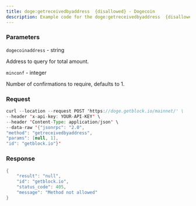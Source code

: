 ```yaml
---
title: doge:getreceivedbyaddress  {disallowed} - Dogecoin
description: Example code for the doge:getreceivedbyaddress  {disallowed} json-rpc method. Сomplete guide on how to use doge:getreceivedbyaddress  {disallowed} json-rpc in GetBlock.io Web3 documentation.
---
```


### Parameters


`dogecoinaddress` - string

Address to query for total amount.

`minconf` - integer

Number of confirmations to require, defaults to 1.

### Request

``` java
curl --location --request POST 'https://doge.getblock.io/mainnet/' \
--header 'x-api-key: YOUR-API-KEY' \
--header 'Content-Type: application/json' \
--data-raw '{"jsonrpc": "2.0",
"method": "getreceivedbyaddress",
"params": [null, 1],
"id": "getblock.io"}'
```

###  Response

``` java
{
    "result": "null",
    "id": "getblock.io",
    "status_code": 405,
    "message": "Method not allowed"
}
```

